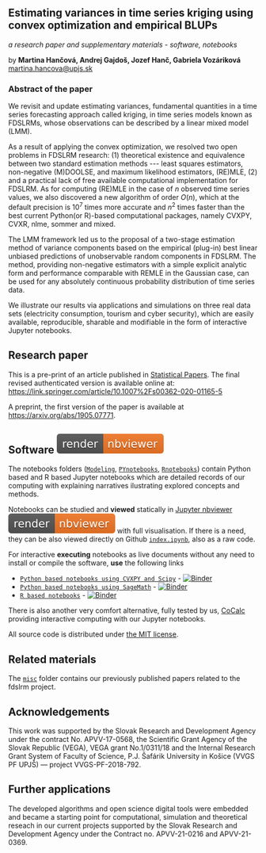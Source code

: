 ## Estimating variances in time series kriging using convex optimization and empirical BLUPs
*a research paper and supplementary materials - software, notebooks*

by **Martina Hančová, Andrej Gajdoš, Jozef Hanč, Gabriela Vozáriková**  
<martina.hancova@upjs.sk>

### Abstract of the paper

We revisit and update estimating variances, fundamental quantities in a time series forecasting approach called kriging, in time series models known as FDSLRMs, whose observations can be described by a linear mixed model (LMM). 

As a result of applying the convex optimization, we resolved two open problems in FDSLRM research: (1) theoretical existence and equivalence between two standard estimation methods --- least squares estimators, non-negative (M)DOOLSE, and maximum likelihood estimators, (RE)MLE, (2) and a practical lack of free available computational implementation for FDSLRM. As for computing (RE)MLE in the case of *n* observed time series values, we also discovered a new algorithm of order *O*(*n*), which at the default precision is 10<sup>7</sup> times more accurate and *n*<sup>2</sup> times faster than the best current Python(or R)-based computational packages, namely CVXPY, CVXR, nlme, sommer and mixed. 

The LMM framework led us to the proposal of a two-stage estimation method of variance components based on the empirical (plug-in) best linear unbiased predictions of unobservable random components in FDSLRM. The method, providing non-negative estimators with a simple explicit analytic form and performance comparable with REMLE in the Gaussian case, can be used for any absolutely continuous probability distribution of time series data. 

We illustrate our results via applications and simulations on three real data sets (electricity consumption, tourism and cyber security), which are easily available, reproducible, sharable and modifiable in the form of interactive Jupyter notebooks.

## Research paper 

This is a pre-print of an article published in [Statistical Papers](https://link.springer.com/journal/362). The final revised authenticated version is available online at: <https://link.springer.com/article/10.1007%2Fs00362-020-01165-5>

A preprint, the first version of the paper is available at <https://arxiv.org/abs/1905.07771>.

## Software [![render in nbviewer](misc/nbviewer_badge.svg)](https://nbviewer.jupyter.org/github/fdslrm/EBLUP-NE/blob/master/index.ipynb) 

The notebooks folders ([`Modeling`](Modeling), [`PYnotebooks`](PYnotebooks), [`Rnotebooks`](PYnotebooks)) contain Python based and R based Jupyter notebooks which are detailed records of our computing 
with explaining narratives ilustrating explored concepts and methods. 

Notebooks can be studied and **viewed** statically in [Jupyter nbviewer](https://nbviewer.jupyter.org/github/fdslrm/EBLUP-NE/blob/master/index.ipynb) [![render in nbviewer](misc/nbviewer_badge.svg)](https://nbviewer.jupyter.org/github/fdslrm/EBLUP-NE/blob/master/index.ipynb) with full visualisation. If there is a need, they can be also viewed directly on Github [`index.ipynb`](index.ipynb), also as a raw code. 

For interactive **executing** notebooks as live documents without any need to install or compile the software,
**use** the following links
* [`Python based notebooks using CVXPY and Scipy`](https://mybinder.org/v2/gh/fdslrm/Binder-CVXPY/master?filepath=index.ipynb) - [![Binder](https://mybinder.org/badge_logo.svg)](https://mybinder.org/v2/gh/fdslrm/Binder-CVXPY/master?filepath=index.ipynb)
* [`Python based notebooks using SageMath`](https://mybinder.org/v2/gh/fdslrm/Binder-Sage/master?filepath=index.ipynb) - [![Binder](https://mybinder.org/badge_logo.svg)](https://mybinder.org/v2/gh/fdslrm/Binder-Sage/master?filepath=index.ipynb)
* [`R based notebooks`](https://mybinder.org/v2/gh/fdslrm/Binder-R/master?filepath=index.ipynb) - [![Binder](https://mybinder.org/badge_logo.svg)](https://mybinder.org/v2/gh/fdslrm/Binder-R/master?filepath=index.ipynb)

There is also another very comfort alternative, fully tested by us, [CoCalc](https://share.cocalc.com/share/63aaaa44-3155-4ade-9e48-79bb8461aaf2/EBLUP-NE/?viewer=share/) providing interactive computing with our Jupyter notebooks.
 
All source code is distributed under [the MIT license](https://choosealicense.com/licenses/mit/).

## Related materials

The [`misc`](misc) folder contains our previously published papers related to the fdslrm project.

## Acknowledgements

This work was supported by the Slovak Research and Development Agency under the contract No. APVV-17-0568, the Scientific Grant Agency 
of the Slovak Republic (VEGA), VEGA grant No.1/0311/18 and the Internal Research Grant System of Faculty of Science, P.J. Šafárik  University in Košice (VVGS PF UPJŠ) &mdash; project VVGS-PF-2018-792.

## Further applications
The developed algorithms and open science digital tools were embedded and became a starting point for computational, simulation and theoretical reseach in our
current projects supported by the Slovak Research and Development Agency under the Contract no. APVV-21-0216 and APVV-21-0369.

